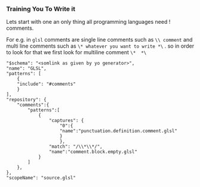 ###	Training You To Write it

Lets start with one an only thing all programming languages need ! comments.

For e.g. in `glsl` comments are single line comments such as `\\ comment` and multi line comments such as `\* whatever you want to write *\` .
so in order to look for that we first look for multiline comment `\*  *\`

```
"$schema": "<somlink as given by yo generator>",
"name": "GLSL",
"patterns": [
	{
	"include": "#comments"
	}
],
"repository": {
	"comments":{
		"patterns":[
			{
				"captures": {
					"0":{
					"name":"punctuation.definition.comment.glsl"
					}
					},
				"match": "/\\*\\*/",
				"name":"comment.block.empty.glsl"
			}
		]
	},
},
"scopeName": "source.glsl"
```